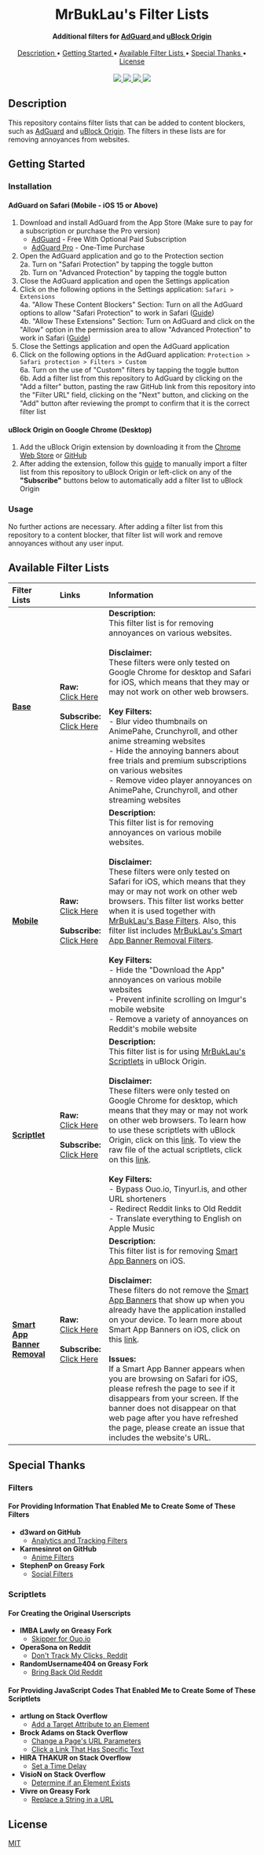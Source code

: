 <h1 align="center">
  MrBukLau's Filter Lists
</h1>

<div align="center">
  <b>
    Additional filters for
    <a href="https://adguard.com/">
      AdGuard
    </a>
    and
    <a href="https://github.com/gorhill/uBlock">
      uBlock Origin
    </a>
  </b>
  <br>
  <br>
  <a href="#description">
    Description
  </a>
  •
  <a href="#getting-started">
    Getting Started
  </a>
  •
  <a href="#available-filter-lists">
    Available Filter Lists
  </a>
  •
  <a href="#special-thanks">
    Special Thanks
  </a>
  •
  <a href="#license">
    License
  </a>
  <br>
  <br>
  <a href="https://developer.mozilla.org/en-US/docs/Web/JavaScript">
    <img src="https://img.shields.io/badge/Language-JavaScript-F7DF1E?style=for-the-badge&logo=javascript">
  </a>
  <a href="https://github.com/MrBukLau/filter-lists/blob/master/LICENSE">
    <img src="https://img.shields.io/badge/License-MIT-181717?style=for-the-badge&logo=github">
  </a>
  <a href="https://kb.adguard.com/en/general/how-to-create-your-own-ad-filters">
    <img src="https://img.shields.io/badge/Syntax-AdGuard-68BC71?style=for-the-badge&logo=adguard">
  </a>
  <a href="https://github.com/gorhill/uBlock/wiki/Static-filter-syntax">
    <img src="https://img.shields.io/badge/Syntax-uBlock%20Origin-800000?style=for-the-badge&logo=ublock-origin">
  </a>
</div>

## Description
This repository contains filter lists that can be added to content blockers, such as [AdGuard][AdGuard Website Link] and [uBlock Origin][uBlock Origin GitHub Link]. The filters in these lists are for removing annoyances from websites.

## Getting Started
### Installation
#### AdGuard on Safari (Mobile - iOS 15 or Above)
1. Download and install AdGuard from the App Store (Make sure to pay for a subscription or purchase the Pro version)
    - [AdGuard][AdGuard App Store Link] - Free With Optional Paid Subscription
    - [AdGuard Pro][AdGuard Pro App Store Link] - One-Time Purchase
2. Open the AdGuard application and go to the Protection section
    <br>
    2a. Turn on "Safari Protection" by tapping the toggle button
    <br>
    2b. Turn on "Advanced Protection" by tapping the toggle button
3. Close the AdGuard application and open the Settings application
4. Click on the following options in the Settings application: `Safari > Extensions`
    <br>
    4a. "Allow These Content Blockers" Section: Turn on all the AdGuard options to allow "Safari Protection" to work in Safari ([Guide][Content Blockers Guide])
    <br>
    4b. "Allow These Extensions" Section: Turn on AdGuard and click on the "Allow" option in the permission area to allow "Advanced Protection" to work in Safari ([Guide][Safari Web Extensions Guide])
5. Close the Settings application and open the AdGuard application
6. Click on the following options in the AdGuard application: `Protection > Safari protection > Filters > Custom`
    <br>
    6a. Turn on the use of "Custom" filters by tapping the toggle button
    <br>
    6b. Add a filter list from this repository to AdGuard by clicking on the "Add a filter" button, pasting the raw GitHub link from this repository into the "Filter URL" field, clicking on the "Next" button, and clicking on the "Add" button after reviewing the prompt to confirm that it is the correct filter list
#### uBlock Origin on Google Chrome (Desktop)
1. Add the uBlock Origin extension by downloading it from the [Chrome Web Store][uBlock Origin Chrome Web Store Link] or [GitHub][uBlock Origin GitHub Link]
2. After adding the extension, follow this [guide][uBlock Origin Filter Guide] to manually import a filter list from this repository to uBlock Origin or left-click on any of the **"Subscribe"** buttons below to automatically add a filter list to uBlock Origin
### Usage
No further actions are necessary. After adding a filter list from this repository to a content blocker, that filter list will work and remove annoyances without any user input.

## Available Filter Lists
| **Filter Lists** | **Links** | **Information** |
|:-----------------|:----------|:----------------|
| **[Base][Base Filter]** | **Raw:** <br> [Click Here][Base Raw] <br><br> **Subscribe:** <br> [Click Here][Base Subscription] | **Description:** <br> This filter list is for removing annoyances on various websites. <br><br> **Disclaimer:** <br> These filters were only tested on Google Chrome for desktop and Safari for iOS, which means that they may or may not work on other web browsers. <br><br> **Key Filters:** <br> - Blur video thumbnails on AnimePahe, Crunchyroll, and other anime streaming websites <br> - Hide the annoying banners about free trials and premium subscriptions on various websites <br> - Remove video player annoyances on AnimePahe, Crunchyroll, and other streaming websites
| **[Mobile][Mobile Filter]** | **Raw:** <br> [Click Here][Mobile Raw] <br><br> **Subscribe:** <br> [Click Here][Mobile Subscription] | **Description:** <br> This filter list is for removing annoyances on various mobile websites. <br><br> **Disclaimer:** <br> These filters were only tested on Safari for iOS, which means that they may or may not work on other web browsers. This filter list works better when it is used together with [MrBukLau's Base Filters][Base Filter]. Also, this filter list includes [MrBukLau's Smart App Banner Removal Filters][Smart App Banner Removal Filter]. <br><br> **Key Filters:** <br> - Hide the "Download the App" annoyances on various mobile websites <br> - Prevent infinite scrolling on Imgur's mobile website <br> - Remove a variety of annoyances on Reddit's mobile website
| **[Scriptlet][Scriptlet Filter]** | **Raw:** <br> [Click Here][Scriptlet Raw] <br><br> **Subscribe:** <br> [Click Here][Scriptlet Subscription] | **Description:** <br> This filter list is for using [MrBukLau's Scriptlets][Scriptlet File Link] in uBlock Origin. <br><br> **Disclaimer:** <br> These filters were only tested on Google Chrome for desktop, which means that they may or may not work on other web browsers. To learn how to use these scriptlets with uBlock Origin, click on this [link][uBlock Origin Scriptlet Guide]. To view the raw file of the actual scriptlets, click on this [link][Scriptlet Raw File Link]. <br><br> **Key Filters:** <br> - Bypass Ouo.io, Tinyurl.is, and other URL shorteners <br> - Redirect Reddit links to Old Reddit <br> - Translate everything to English on Apple Music
| **[Smart App Banner Removal][Smart App Banner Removal Filter]** | **Raw:** <br> [Click Here][Smart App Banner Removal Raw] <br><br> **Subscribe:** <br> [Click Here][Smart App Banner Removal Subscription] | **Description:** <br> This filter list is for removing [Smart App Banners][Smart App Banners Apple View Link] on iOS. <br><br> **Disclaimer:** <br> These filters do not remove the [Smart App Banners][Smart App Banners Apple Open Link] that show up when you already have the application installed on your device. To learn more about Smart App Banners on iOS, click on this [link][Smart App Banners Apple Link]. <br><br> **Issues:** <br> If a Smart App Banner appears when you are browsing on Safari for iOS, please refresh the page to see if it disappears from your screen. If the banner does not disappear on that web page after you have refreshed the page, please create an issue that includes the website's URL.

## Special Thanks
### Filters
#### For Providing Information That Enabled Me to Create Some of These Filters
- **d3ward on GitHub**
    - [Analytics and Tracking Filters](https://github.com/d3ward/toolz)
- **Karmesinrot on GitHub**
    - [Anime Filters](https://github.com/Karmesinrot/Anifiltrs)
- **StephenP on Greasy Fork**
    - [Social Filters](https://greasyfork.org/en/scripts/395497-login-reminder-popup-remover)
### Scriptlets
#### For Creating the Original Userscripts
- **IMBA Lawly on Greasy Fork**
    - [Skipper for Ouo.io](https://greasyfork.org/en/scripts/419509-skipper-for-ouo-io-by-imba)
- **OperaSona on Reddit**
    - [Don't Track My Clicks, Reddit](https://reddit.com/r/privacy/comments/4aqdg0/reddit_started_tracking_the_links_we_click_heres/)
- **RandomUsername404 on Greasy Fork**
    - [Bring Back Old Reddit](https://greasyfork.org/en/scripts/44669-bring-back-old-reddit)
#### For Providing JavaScript Codes That Enabled Me to Create Some of These Scriptlets
- **artlung on Stack Overflow**
    - [Add a Target Attribute to an Element](https://stackoverflow.com/questions/804256/how-do-i-add-target-blank-to-a-link-within-a-specified-div)
- **Brock Adams on Stack Overflow**
    - [Change a Page's URL Parameters](https://stackoverflow.com/questions/16065937/changing-a-pages-url-parameters)
    - [Click a Link That Has Specific Text](https://stackoverflow.com/questions/6990231/how-do-i-make-greasemonkey-click-a-link-that-has-specific-text)
- **HIRA THAKUR on Stack Overflow**
    - [Set a Time Delay](https://stackoverflow.com/questions/17883692/how-to-set-time-delay-in-javascript)
- **VisioN on Stack Overflow**
    - [Determine if an Element Exists](https://stackoverflow.com/questions/26254957/if-class-exists-do-something-with-javascript/26254988)
- **Vivre on Greasy Fork**
    - [Replace a String in a URL](https://greasyfork.org/en/discussions/requests/55817-replace-string-in-an-url)

## License
[MIT](https://github.com/MrBukLau/filter-lists/blob/master/LICENSE)

<!-- Application Links -->
[AdGuard App Store Link]: https://apps.apple.com/app/id1047223162
[AdGuard Pro App Store Link]: https://apps.apple.com/app/id1126386264
[AdGuard Website Link]: https://adguard.com/
[uBlock Origin Chrome Web Store Link]: https://chrome.google.com/webstore/detail/ublock-origin/cjpalhdlnbpafiamejdnhcphjbkeiagm
[uBlock Origin GitHub Link]: https://github.com/gorhill/uBlock

<!-- Filter Lists -->
[Base Filter]: https://github.com/MrBukLau/filter-lists/blob/master/filters/basefilters.txt
[Mobile Filter]: https://github.com/MrBukLau/filter-lists/blob/master/filters/mobilefilters.txt
[Scriptlet Filter]: https://github.com/MrBukLau/filter-lists/blob/master/scriptlets/scriptletfilters.txt
[Smart App Banner Removal Filter]: https://github.com/MrBukLau/filter-lists/blob/master/filters/smartappbannerremovalfilters.txt

<!-- Information Links -->
[Content Blockers Guide]: https://www.macrumors.com/how-to/enable-content-blockers-safari/
[Safari Web Extensions Guide]: https://adguard.com/en/blog/adguard-4-3-for-ios.html
[Scriptlet File Link]: https://github.com/MrBukLau/filter-lists/blob/master/scriptlets/scriptlets.js
[Scriptlet Raw File Link]: https://github.com/MrBukLau/filter-lists/raw/master/scriptlets/scriptlets.js
[Smart App Banners Apple Link]: https://developer.apple.com/documentation/webkit/promoting_apps_with_smart_app_banners
[Smart App Banners Apple Open Link]: https://docs-assets.developer.apple.com/published/c55cd28f16/rendered2x-1605721896.png
[Smart App Banners Apple View Link]: https://docs-assets.developer.apple.com/published/20ab7d726b/rendered2x-1605721898.png
[uBlock Origin Filter Guide]: https://github.com/gorhill/uBlock/wiki/Filter-lists-from-around-the-web
[uBlock Origin Scriptlet Guide]: https://github.com/gorhill/uBlock/wiki/Advanced-settings#userresourceslocation

<!-- Raw Lists -->
[Base Raw]: https://github.com/MrBukLau/filter-lists/raw/master/filters/basefilters.txt
[Mobile Raw]: https://github.com/MrBukLau/filter-lists/raw/master/filters/mobilefilters.txt
[Scriptlet Raw]: https://github.com/MrBukLau/filter-lists/raw/master/scriptlets/scriptletfilters.txt
[Smart App Banner Removal Raw]: https://github.com/MrBukLau/filter-lists/raw/master/filters/smartappbannerremovalfilters.txt

<!-- Subscription Lists -->
[Base Subscription]: https://subscribe.adblockplus.org/?location=https://github.com/MrBukLau/filter-lists/raw/master/filters/basefilters.txt&title=MrBukLau%27s%20Base%20Filters
[Mobile Subscription]: https://subscribe.adblockplus.org/?location=https://github.com/MrBukLau/filter-lists/raw/master/filters/mobilefilters.txt&title=MrBukLau%27s%20Mobile%20Filters
[Scriptlet Subscription]: https://subscribe.adblockplus.org/?location=https://github.com/MrBukLau/filter-lists/raw/master/scriptlets/scriptletfilters.txt&title=MrBukLau%27s%20Scriptlet%20Filters
[Smart App Banner Removal Subscription]: https://subscribe.adblockplus.org/?location=https://github.com/MrBukLau/filter-lists/raw/master/filters/smartappbannerremovalfilters.txt&title=MrBukLau%27s%20Smart%20App%20Banner%20Removal%20Filters
